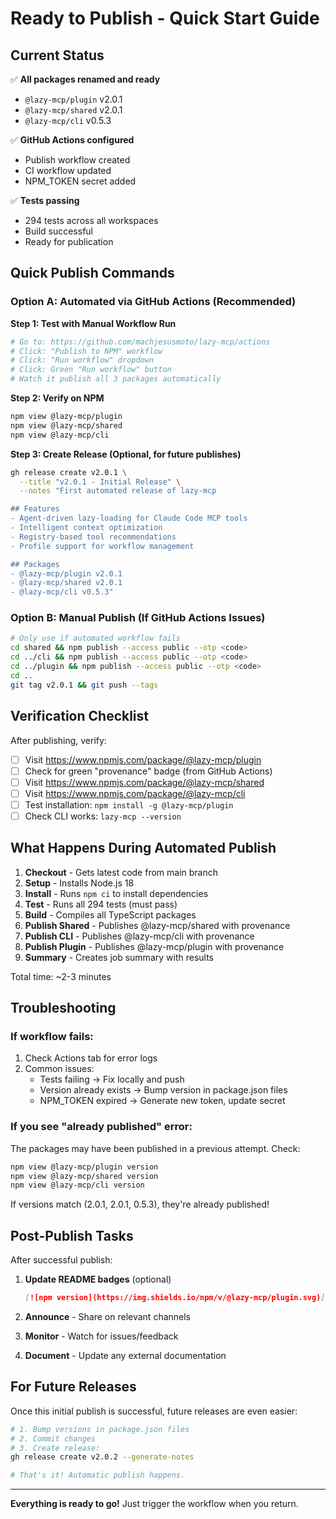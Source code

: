 # Ready to Publish - Quick Start Guide

## Current Status

✅ **All packages renamed and ready**
- `@lazy-mcp/plugin` v2.0.1
- `@lazy-mcp/shared` v2.0.1
- `@lazy-mcp/cli` v0.5.3

✅ **GitHub Actions configured**
- Publish workflow created
- CI workflow updated
- NPM_TOKEN secret added

✅ **Tests passing**
- 294 tests across all workspaces
- Build successful
- Ready for publication

## Quick Publish Commands

### Option A: Automated via GitHub Actions (Recommended)

**Step 1: Test with Manual Workflow Run**
```bash
# Go to: https://github.com/machjesusmoto/lazy-mcp/actions
# Click: "Publish to NPM" workflow
# Click: "Run workflow" dropdown
# Click: Green "Run workflow" button
# Watch it publish all 3 packages automatically
```

**Step 2: Verify on NPM**
```bash
npm view @lazy-mcp/plugin
npm view @lazy-mcp/shared
npm view @lazy-mcp/cli
```

**Step 3: Create Release (Optional, for future publishes)**
```bash
gh release create v2.0.1 \
  --title "v2.0.1 - Initial Release" \
  --notes "First automated release of lazy-mcp

## Features
- Agent-driven lazy-loading for Claude Code MCP tools
- Intelligent context optimization
- Registry-based tool recommendations
- Profile support for workflow management

## Packages
- @lazy-mcp/plugin v2.0.1
- @lazy-mcp/shared v2.0.1
- @lazy-mcp/cli v0.5.3"
```

### Option B: Manual Publish (If GitHub Actions Issues)

```bash
# Only use if automated workflow fails
cd shared && npm publish --access public --otp <code>
cd ../cli && npm publish --access public --otp <code>
cd ../plugin && npm publish --access public --otp <code>
cd ..
git tag v2.0.1 && git push --tags
```

## Verification Checklist

After publishing, verify:

- [ ] Visit https://www.npmjs.com/package/@lazy-mcp/plugin
- [ ] Check for green "provenance" badge (from GitHub Actions)
- [ ] Visit https://www.npmjs.com/package/@lazy-mcp/shared
- [ ] Visit https://www.npmjs.com/package/@lazy-mcp/cli
- [ ] Test installation: `npm install -g @lazy-mcp/plugin`
- [ ] Check CLI works: `lazy-mcp --version`

## What Happens During Automated Publish

1. **Checkout** - Gets latest code from main branch
2. **Setup** - Installs Node.js 18
3. **Install** - Runs `npm ci` to install dependencies
4. **Test** - Runs all 294 tests (must pass)
5. **Build** - Compiles all TypeScript packages
6. **Publish Shared** - Publishes @lazy-mcp/shared with provenance
7. **Publish CLI** - Publishes @lazy-mcp/cli with provenance
8. **Publish Plugin** - Publishes @lazy-mcp/plugin with provenance
9. **Summary** - Creates job summary with results

Total time: ~2-3 minutes

## Troubleshooting

### If workflow fails:
1. Check Actions tab for error logs
2. Common issues:
   - Tests failing → Fix locally and push
   - Version already exists → Bump version in package.json files
   - NPM_TOKEN expired → Generate new token, update secret

### If you see "already published" error:
The packages may have been published in a previous attempt. Check:
```bash
npm view @lazy-mcp/plugin version
npm view @lazy-mcp/shared version
npm view @lazy-mcp/cli version
```

If versions match (2.0.1, 2.0.1, 0.5.3), they're already published!

## Post-Publish Tasks

After successful publish:

1. **Update README badges** (optional)
   ```markdown
   [![npm version](https://img.shields.io/npm/v/@lazy-mcp/plugin.svg)](https://www.npmjs.com/package/@lazy-mcp/plugin)
   ```

2. **Announce** - Share on relevant channels

3. **Monitor** - Watch for issues/feedback

4. **Document** - Update any external documentation

## For Future Releases

Once this initial publish is successful, future releases are even easier:

```bash
# 1. Bump versions in package.json files
# 2. Commit changes
# 3. Create release:
gh release create v2.0.2 --generate-notes

# That's it! Automatic publish happens.
```

---

**Everything is ready to go!** Just trigger the workflow when you return.
